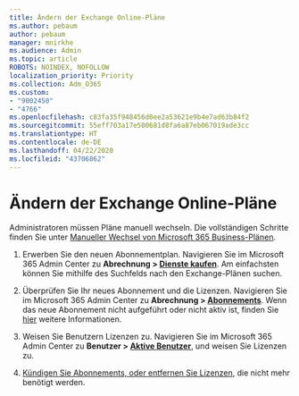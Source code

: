 ```yaml
---
title: Ändern der Exchange Online-Pläne
ms.author: pebaum
author: pebaum
manager: mnirkhe
ms.audience: Admin
ms.topic: article
ROBOTS: NOINDEX, NOFOLLOW
localization_priority: Priority
ms.collection: Adm_O365
ms.custom:
- "9002450"
- "4766"
ms.openlocfilehash: c83fa35f948456d0ee2a53621e9b4e7ad63b84f2
ms.sourcegitcommit: 55eff703a17e500681d8fa6a87eb067019ade3cc
ms.translationtype: HT
ms.contentlocale: de-DE
ms.lasthandoff: 04/22/2020
ms.locfileid: "43706862"
---
```

# <a name="change-exchange-online-plans"></a>Ändern der Exchange Online-Pläne

Administratoren müssen Pläne manuell wechseln. Die vollständigen Schritte finden Sie unter [Manueller Wechsel von Microsoft 365 Business-Plänen](https://docs.microsoft.com/microsoft-365/commerce/subscriptions/switch-plans-manually?view=o365-worldwide).

1. Erwerben Sie den neuen Abonnementplan. Navigieren Sie im Microsoft 365 Admin Center zu **Abrechnung > [Dienste kaufen](https://go.microsoft.com/fwlink/p/?linkid=868433)**. Am einfachsten können Sie mithilfe des Suchfelds nach den Exchange-Plänen suchen.

2. Überprüfen Sie Ihr neues Abonnement und die Lizenzen. Navigieren Sie im Microsoft 365 Admin Center zu **Abrechnung > [Abonnements](https://go.microsoft.com/fwlink/p/?linkid=842054)**. Wenn das neue Abonnement nicht aufgeführt oder nicht aktiv ist, finden Sie [hier](https://docs.microsoft.com/microsoft-365/commerce/subscriptions/switch-plans-manually?view=o365-worldwide#the-new-subscription-isnt-listed-or-isnt-active) weitere Informationen.

3. Weisen Sie Benutzern Lizenzen zu. Navigieren Sie im Microsoft 365 Admin Center zu **Benutzer > [Aktive Benutzer](https://go.microsoft.com/fwlink/p/?linkid=834822)**, und weisen Sie Lizenzen zu.

4. [Kündigen Sie Abonnements, oder entfernen Sie Lizenzen](https://docs.microsoft.com/microsoft-365/commerce/subscriptions/switch-plans-manually?view=o365-worldwide#step-5-cancel-subscriptions-or-remove-licenses-that-you-no-longer-need-optional), die nicht mehr benötigt werden.
